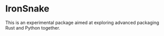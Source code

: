 # IronSnake

This is an experimental package aimed at exploring advanced packaging Rust and Python together.